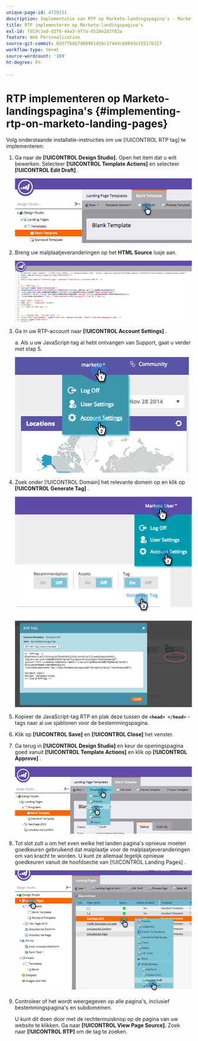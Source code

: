 ```yaml
---
unique-page-id: 4720151
description: Implementatie van RTP op Marketo-landingspagina's - Marketo Docs - Productdocumentatie
title: RTP implementeren op Marketo-landingspagina's
exl-id: fd19c3ad-d3f6-44a3-9f7a-d518e2d3f02a
feature: Web Personalization
source-git-commit: 0d37fbdb7d08901458c1744dc68893e155176327
workflow-type: tm+mt
source-wordcount: '169'
ht-degree: 0%

---
```


# RTP implementeren op Marketo-landingspagina&#39;s {#implementing-rtp-on-marketo-landing-pages}

Volg onderstaande installatie-instructies om uw [!UICONTROL RTP tag] te implementeren:

1. Ga naar de **[!UICONTROL Design Studio].** Open het item dat u wilt bewerken. Selecteer **[!UICONTROL Template Actions]** en selecteer **[!UICONTROL Edit Draft]** .

   ![](assets/image2015-4-26-18-3a27-3a4.png)

1. Breng uw malplaatjeveranderingen op het **HTML Source** lusje aan.

   ![](assets/image2015-4-26-18-3a28-3a17.png)

1. Ga in uw RTP-account naar **[!UICONTROL Account Settings]** .

   a. Als u uw JavaScript-tag al hebt ontvangen van Support, gaat u verder met stap 5.

   ![](assets/image2014-11-30-15-3a19-3a21-2.png)

1. Zoek onder [!UICONTROL Domain] het relevante domein op en klik op **[!UICONTROL Generate Tag]** .

   ![](assets/image2015-4-26-18-3a27-3a35.png)

   ![](assets/image2014-11-30-15-3a20-3a17-2.png)

1. Kopieer de JavaScript-tag RTP en plak deze tussen de **`<head> </head>`** -tags naar al uw sjablonen voor de bestemmingspagina.

1. Klik op **[!UICONTROL Save]** en **[!UICONTROL Close]** het venster.

1. Ga terug in **[!UICONTROL Design Studio]** en keur de openingspagina goed vanuit **[!UICONTROL Template Actions]** en klik op **[!UICONTROL Approve]** .

   ![](assets/image2015-4-26-18-3a28-3a30.png)

1. Tot slot zult u **&#x200B;**&#x200B;om het even welke het landen pagina&#39;s opnieuw moeten goedkeuren gebruikend dat malplaatje voor de malplaatjeveranderingen om van kracht te worden. U kunt ze allemaal tegelijk opnieuw goedkeuren vanuit de hoofdsectie van [!UICONTROL Landing Pages] .

   ![](assets/image2015-4-26-18-3a28-3a49.png)

1. Controleer of het wordt weergegeven op alle pagina&#39;s, inclusief bestemmingspagina&#39;s en subdomeinen.

   U kunt dit doen door met de rechtermuisknop op de pagina van uw website te klikken. Ga naar **[!UICONTROL View Page Source].** Zoek naar **[!UICONTROL RTP]** om de tag te zoeken.
